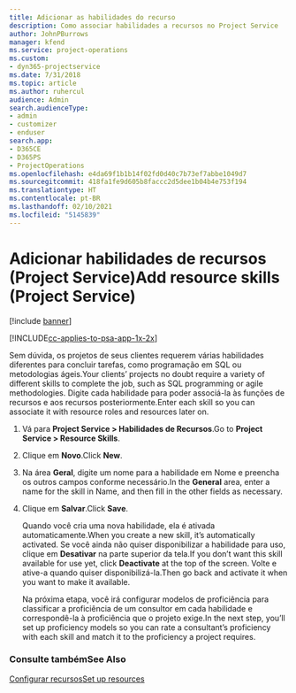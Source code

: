 ```yaml
---
title: Adicionar as habilidades do recurso
description: Como associar habilidades a recursos no Project Service
author: JohnPBurrows
manager: kfend
ms.service: project-operations
ms.custom:
- dyn365-projectservice
ms.date: 7/31/2018
ms.topic: article
ms.author: ruhercul
audience: Admin
search.audienceType:
- admin
- customizer
- enduser
search.app:
- D365CE
- D365PS
- ProjectOperations
ms.openlocfilehash: e4da69f1b1b14f02fd0d40c7b73ef7abbe1049d7
ms.sourcegitcommit: 418fa1fe9d605b8faccc2d5dee1b04b4e753f194
ms.translationtype: HT
ms.contentlocale: pt-BR
ms.lasthandoff: 02/10/2021
ms.locfileid: "5145839"
---
```

# <a name="add-resource-skills-project-service"></a><span data-ttu-id="fb577-103">Adicionar habilidades de recursos (Project Service)</span><span class="sxs-lookup"><span data-stu-id="fb577-103">Add resource skills (Project Service)</span></span>

[!include [banner](../includes/psa-now-project-operations.md)]

[!INCLUDE[cc-applies-to-psa-app-1x-2x](../includes/cc-applies-to-psa-app-1x-2x.md)]

<span data-ttu-id="fb577-104">Sem dúvida, os projetos de seus clientes requerem várias habilidades diferentes para concluir tarefas, como programação em SQL ou metodologias ágeis.</span><span class="sxs-lookup"><span data-stu-id="fb577-104">Your clients’ projects no doubt require a variety of different skills to complete the job, such as SQL programming or agile methodologies.</span></span> <span data-ttu-id="fb577-105">Digite cada habilidade para poder associá-la às funções de recursos e aos recursos posteriormente.</span><span class="sxs-lookup"><span data-stu-id="fb577-105">Enter each skill so you can associate it with resource roles and resources later on.</span></span>  
  
1. <span data-ttu-id="fb577-106">Vá para **Project Service > Habilidades de Recursos**.</span><span class="sxs-lookup"><span data-stu-id="fb577-106">Go to **Project Service > Resource Skills**.</span></span>  
  
2. <span data-ttu-id="fb577-107">Clique em **Novo**.</span><span class="sxs-lookup"><span data-stu-id="fb577-107">Click **New**.</span></span>  
  
3. <span data-ttu-id="fb577-108">Na área **Geral**, digite um nome para a habilidade em Nome e preencha os outros campos conforme necessário.</span><span class="sxs-lookup"><span data-stu-id="fb577-108">In the **General** area, enter a name for the skill in Name, and then fill in the other fields as necessary.</span></span>  
  
4. <span data-ttu-id="fb577-109">Clique em **Salvar**.</span><span class="sxs-lookup"><span data-stu-id="fb577-109">Click **Save**.</span></span>  
  
   <span data-ttu-id="fb577-110">Quando você cria uma nova habilidade, ela é ativada automaticamente.</span><span class="sxs-lookup"><span data-stu-id="fb577-110">When you create a new skill, it’s automatically activated.</span></span> <span data-ttu-id="fb577-111">Se você ainda não quiser disponibilizar a habilidade para uso, clique em **Desativar** na parte superior da tela.</span><span class="sxs-lookup"><span data-stu-id="fb577-111">If you don’t want this skill available for use yet, click **Deactivate** at the top of the screen.</span></span> <span data-ttu-id="fb577-112">Volte e ative-a quando quiser disponibilizá-la.</span><span class="sxs-lookup"><span data-stu-id="fb577-112">Then go back and activate it when you want to make it available.</span></span>  
  
   <span data-ttu-id="fb577-113">Na próxima etapa, você irá configurar modelos de proficiência para classificar a proficiência de um consultor em cada habilidade e correspondê-la à proficiência que o projeto exige.</span><span class="sxs-lookup"><span data-stu-id="fb577-113">In the next step, you’ll set up proficiency models so you can rate a consultant’s proficiency with each skill and match it to the proficiency a project requires.</span></span>  
  
### <a name="see-also"></a><span data-ttu-id="fb577-114">Consulte também</span><span class="sxs-lookup"><span data-stu-id="fb577-114">See Also</span></span>  
 [<span data-ttu-id="fb577-115">Configurar recursos</span><span class="sxs-lookup"><span data-stu-id="fb577-115">Set up resources</span></span>](../psa/set-up-resources.md)
